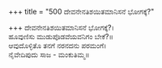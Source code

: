 +++
title = "500 ದೇವನೇನತಿಶಯಿತಮಾನಿಸನೆ ಭೋಗಕ್ಕೆ?"

+++
ದೇವನೇನತಿಶಯಿತಮಾನಿಸನೆ ಭೋಗಕ್ಕೆ?।  
ಹೂವುಣಿಸು ಮುಡುಪೊಡವೆಯವನಿಗಂ ಬೇಕೆ?॥  
ಆವುದೊಳ್ಳಿತೊ ತನಗೆ ನರನದನು ಪರಮಂಗೆ।  
ನೈವೇದಿಪುದು ಸಾಜ - ಮಂಕುತಿಮ್ಮ॥  